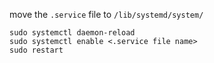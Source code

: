 move the `.service` file to `/lib/systemd/system/`

```
sudo systemctl daemon-reload
sudo systemctl enable <.service file name>
sudo restart
```